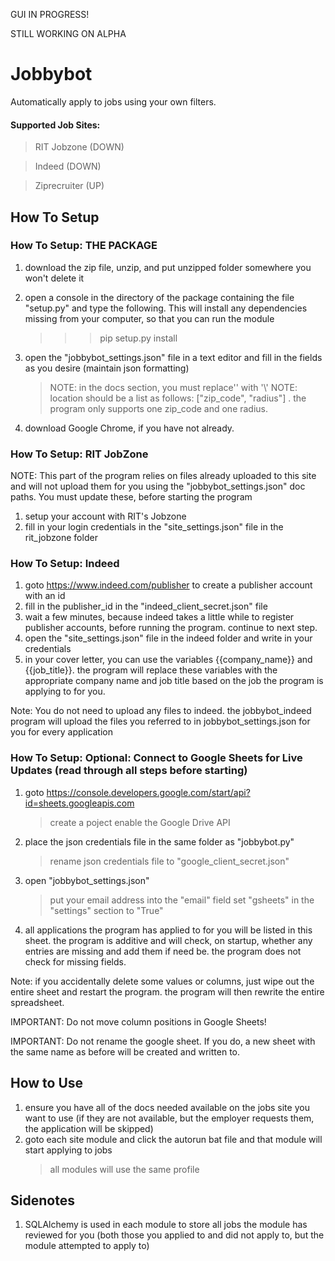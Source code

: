 GUI IN PROGRESS!

STILL WORKING ON ALPHA

# Jobbybot
Automatically apply to jobs using your own filters. 

#### Supported Job Sites:
> RIT Jobzone (DOWN)

> Indeed (DOWN)

> Ziprecruiter (UP)

## How To Setup
### How To Setup: THE PACKAGE
1. download the zip file, unzip, and put unzipped folder somewhere you won't delete it
2. open a console in the directory of the package containing the file "setup.py" and type the following. This will install any dependencies missing from your computer, so that you can run the module
   
   >>> pip setup.py install
   
3. open the "jobbybot_settings.json" file in a text editor and fill in the fields as you desire (maintain json formatting)
   > NOTE: in the docs section, you must replace'\' with '\\'
   > NOTE: location should be a list as follows: ["zip_code", "radius"]  . the program only supports one zip_code and one radius.

4. download Google Chrome, if you have not already.

### How To Setup: RIT JobZone
NOTE: This part of the program relies on files already uploaded to this site and will not upload them for you using the "jobbybot_settings.json" doc paths. You must update these, before starting the program
1. setup your account with RIT's Jobzone
2. fill in your login credentials in the "site_settings.json" file in the rit_jobzone folder

### How To Setup: Indeed
1. goto https://www.indeed.com/publisher to create a publisher account with an id
2. fill in the publisher_id in the "indeed_client_secret.json" file
3. wait a few minutes, because indeed takes a little while to register publisher accounts, before running the program. continue to next step.
4. open the "site_settings.json" file in the indeed folder and write in your credentials
5. in your cover letter, you can use the variables {{company_name}} and {{job_title}}. the program will replace these variables with the appropriate company name and job title based on the job the program is applying to for you.

Note: You do not need to upload any files to indeed. the jobbybot_indeed program will upload the files you referred to in jobbybot_settings.json for you for every application

### How To Setup: Optional: Connect to Google Sheets for Live Updates (read through all steps before starting)
1. goto https://console.developers.google.com/start/api?id=sheets.googleapis.com
   > create a poject
   > enable the Google Drive API
2. place the json credentials file in the same folder as "jobbybot.py"
   > rename json credentials file to "google_client_secret.json"
3. open "jobbybot_settings.json"
   > put your email address into the "email" field
   > set "gsheets" in the "settings" section to "True"
4. all applications the program has applied to for you will be listed in this sheet. the program is additive and will check, on startup, whether any entries are missing and add them if need be. the program does not check for missing fields.

Note: if you accidentally delete some values or columns, just wipe out the entire sheet and restart the program. the program will then rewrite the entire spreadsheet.

IMPORTANT: Do not move column positions in Google Sheets! 

IMPORTANT: Do not rename the google sheet. If you do, a new sheet with the same name as before will be created and written to.

## How to Use
1. ensure you have all of the docs needed available on the jobs site you want to use (if they are not available, but the employer requests   them, the application will be skipped)
2. goto each site module and click the autorun bat file and that module will start applying to jobs
   > all modules will use the same profile
   
## Sidenotes
1. SQLAlchemy is used in each module to store all jobs the module has reviewed for you (both those you applied to and did not apply to, but the module attempted to apply to)
